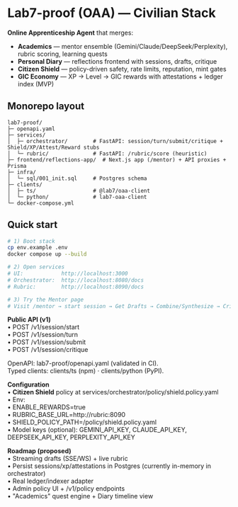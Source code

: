 # Lab7-proof (OAA) — Civilian Stack

**Online Apprenticeship Agent** that merges:
- **Academics** — mentor ensemble (Gemini/Claude/DeepSeek/Perplexity), rubric scoring, learning quests
- **Personal Diary** — reflections frontend with sessions, drafts, critique
- **Citizen Shield** — policy-driven safety, rate limits, reputation, mint gates
- **GIC Economy** — XP → Level → GIC rewards with attestations + ledger index (MVP)

## Monorepo layout

```
lab7-proof/  
├─ openapi.yaml  
├─ services/  
│  ├─ orchestrator/        # FastAPI: session/turn/submit/critique + Shield/XP/Attest/Reward stubs  
│  └─ rubric/              # FastAPI: /rubric/score (heuristic)  
├─ frontend/reflections-app/  # Next.js app (/mentor) + API proxies + Prisma  
├─ infra/  
│  └─ sql/001_init.sql     # Postgres schema  
├─ clients/  
│  ├─ ts/                  # @lab7/oaa-client  
│  └─ python/              # lab7-oaa-client  
└─ docker-compose.yml  

```

## Quick start
```bash
# 1) Boot stack
cp env.example .env
docker compose up --build

# 2) Open services
# UI:            http://localhost:3000
# Orchestrator:  http://localhost:8080/docs
# Rubric:        http://localhost:8090/docs

# 3) Try the Mentor page
# Visit /mentor → start session → Get Drafts → Combine/Synthesize → Critique → Submit

```

**Public API (v1)**  
	•	POST /v1/session/start  
	•	POST /v1/session/turn  
	•	POST /v1/session/submit  
	•	POST /v1/session/critique  

OpenAPI: lab7-proof/openapi.yaml (validated in CI).  
Typed clients: clients/ts (npm) · clients/python (PyPI).  

**Configuration**  
	•	**Citizen Shield** policy at services/orchestrator/policy/shield.policy.yaml  
	•	Env:  
	•	ENABLE_REWARDS=true  
	•	RUBRIC_BASE_URL=http://rubric:8090  
	•	SHIELD_POLICY_PATH=/policy/shield.policy.yaml  
	•	Model keys (optional): GEMINI_API_KEY, CLAUDE_API_KEY, DEEPSEEK_API_KEY, PERPLEXITY_API_KEY  

**Roadmap (proposed)**  
	•	Streaming drafts (SSE/WS) + live rubric  
	•	Persist sessions/xp/attestations in Postgres (currently in-memory in orchestrator)  
	•	Real ledger/indexer adapter  
	•	Admin policy UI + /v1/policy endpoints  
	•	"Academics" quest engine + Diary timeline view  
